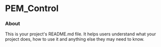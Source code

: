 PEM_Control
===========

### About

This is your project's README.md file. It helps users understand what your
project does, how to use it and anything else they may need to know.